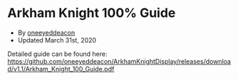 # Arkham Knight 100% Guide
- By [oneeyeddeacon](https://www.speedrun.com/user/oneeyeddeacon)
- Updated March 31st, 2020

Detailed guide can be found here: https://github.com/oneeyeddeacon/ArkhamKnightDisplay/releases/download/v1.1/Arkham_Knight_100_Guide.pdf